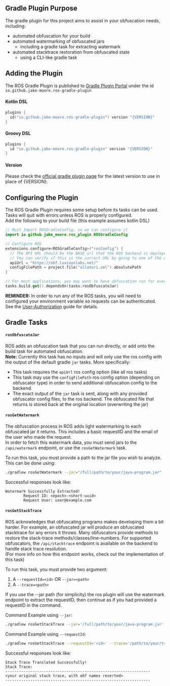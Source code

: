 ## Gradle Plugin Purpose
The gradle plugin for this project aims to assist in your obfuscation needs, including:
- automated obfuscation for your build
- automated watermarking of obfuscated jars
  - including a gradle task for extracting watermark
- automated stacktrace restoration from obfuscated state
  - using a CLI-like gradle task

## Adding the Plugin
The ROS Gradle Plugin is published to [Gradle Plugin Portal](https://plugins.gradle.org/plugin/io.github.jake-moore.ros-gradle-plugin) under the id `io.github.jake-moore.ros-gradle-plugin`  

#### Kotlin DSL
```kotlin
plugins {
  id("io.github.jake-moore.ros-gradle-plugin") version "{VERSION}"
}
```

#### Groovy DSL
```groovy
plugins {
  id "io.github.jake-moore.ros-gradle-plugin" version "{VERSION}"
}
```

#### Version
Please check the [official gradle plugin page](https://plugins.gradle.org/plugin/io.github.jake-moore.ros-gradle-plugin) for the latest version to use in place of {VERSION}.

## Configuring the Plugin
The ROS Gradle Plugin requires some setup before its tasks can be used. Tasks will quit with errors unless ROS is properly configured.  
Add the following to your build file (this example assumes kotlin DSL)
```kotlin
// Must Import ROSGradleConfig, so we can configure it
import io.github.jake_moore.ros_plugin.ROSGradleConfig

// Configure ROS
extensions.configure<ROSGradleConfig>("rosConfig") {
  // The API URL should be the BASE url that the ROS backend is deployed to.
  // You can verify if this is the correct URL by going to one of the endpoints, like '${apiUrl}/api/obfuscate' and verifying the GET request responded with a ready message.
  apiUrl = "https://obf.luxiouslabs.net/"
  configFilePath = project.file("allatori.xml").absolutePath
}

// For most applications, you may want to have obfuscation run for every build
tasks.build.get().dependsOn(tasks.rosObfuscateJar)
```


**REMINDER:** In order to run any of the ROS tasks, you will need to configured your environment variable so requests can be authenticated. See the [User-Authorization](https://github.com/Jake-Moore/remote-obfuscation-server/blob/main/.docs/User-Authorization.md) guide for details.

## Gradle Tasks
#### `rosObfuscateJar`
ROS adds an obfuscation task that you can run directly, or add onto the build task for automated obfuscation.  
**Note:** Currently this task has no inputs and will only use the ros config with the output of the default gradle `jar` tasks. More specifically:
- This task requires the `apiUrl` ros config option (like all ros tasks)
- This task may use the `configFilePath` ros config option (depending on obfuscator type) in order to send additional obfuscation config to the backend.
- The exact output of the `jar` task is sent, along with any provided obfuscator config files, to the ros backend. The obfuscated file that returns is stored back at the original location (overwriting the jar)

#### `rosGetWatermark`
The obfuscation process in ROS adds light watermarking to each obfuscated jar it returns. This includes a basic requestID and the email of the user who made the request.  
In order to fetch this watermark data, you must send jars to the `/api/watermark` endpoint, or use the `rosGetWatermark` task.  

To run this task, you must provide a path to the jar file you wish to analyze. This can be done using:
```bash
./gradlew rosGetWatermark --jar="/full/path/to/your/java-program.jar"
```

Successful responses look like:
```
Watermark Successfully Extracted!
        Request ID: <epoch>-<short-uuid>
        Request User: user@example.com
```

#### `rosGetStackTrace`
ROS acknowledges that obfuscating programs makes developing them a bit harder. For example, an obfuscated jar will produce an obfuscated stacktrace for any errors it throws. Many obfuscators provide methods to restore the stack-trace methods/classes/line-numbers. For supported obfuscators, the `/api/stacktrace` endpoint is available on the backend to handle stack trace resolution.  
(For more info on how this endpoint works, check out the implementation of this task)  

To run this task, you must provide two argument:
1. A `--requestId=<id>` OR `--jar=<path>`
2. A `--trace=<path>`

If you use the --jar path (for simplicity) the ros plugin will use the watermark endpoint to extract the requestID, then continue as if you had provided a requestID in the command.

Command Example using `--jar`:
```bash
./gradlew rosGetStackTrace --jar='/full/path/to/your/java-program.jar' --trace='/path/to/your/trace-file.txt'
```

Command Example using `--requestId`:
```bash
./gradlew rosGetStackTrace --requestId='<id>' --trace='/path/to/your/trace-file.txt'
```

Successful responses look like:
```
Stack Trace Translated Successfully!
Stack Trace:
----------------------------------------------------------------
<your original stack trace, with obf names reverted>
----------------------------------------------------------------
```